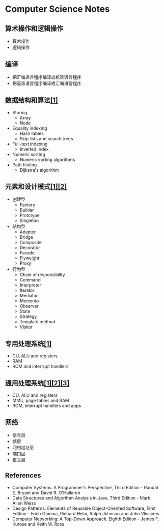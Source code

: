 # Computer Science Notes

## 算术操作和逻辑操作

- 算术操作
- 逻辑操作

## 编译

- 把汇编语言程序编译成机器语言程序
- 把高级语言程序编译成汇编语言程序

## 数据结构和算法[[1]](./appendices/array-based-data-structure-and-node-based-data-structure.md)

- Storing
  - Array
  - Node
- Equality indexing
  - Hash tables
  - Skip lists and search trees
- Full-text indexing
  - Inverted index
- Numeric sorting
  - Numeric sorting algorithms
- Path finding
  - Dijkstra's algorithm

## 元素和设计模式[[1]](./appendices/element-interface-and-element-implementation.md)[[2]](./appendices/object-composition-class-inheritance-and-class-overloading.md)

- 创建型
  - Factory
  - Builder
  - Prototype
  - Singleton
- 结构型
  - Adapter
  - Bridge
  - Composite
  - Decorator
  - Facade
  - Flyweight
  - Proxy
- 行为型
  - Chain of responsibility
  - Command
  - Interpreter
  - Iterator
  - Mediator
  - Memento
  - Observer
  - State
  - Strategy
  - Template method
  - Visitor

## 专用处理系统[[1]](./appendices/interrupt-handling.md)

- CU, ALU and registers
- RAM
- ROM and interrupt handlers

## 通用处理系统[[1]](./appendices/byte-addressing.md)[[2]](./appendices/interrupt-handling.md)[[3]](./appendices/multi-threaded-programming-and-event-driven-programming.md)
- CU, ALU and registers
- MMU, page tables and RAM
- ROM, interrupt handlers and apps

## 网络

- 信号层
- 帧层
- 网络地址层
- 端口层
- 报文层

## References

- Computer Systems: A Programmer's Perspective, Third Edition - Randal E. Bryant and David R. O'Hallaron
- Data Structures and Algorithm Analysis in Java, Third Edition - Mark Allen Weiss
- Design Patterns: Elements of Reusable Object-Oriented Software, First Edition - Erich Gamma, Richard Helm, Ralph Johnson and John Vlissides
- Computer Networking: A Top-Down Approach, Eighth Edition - James F. Kurose and Keith W. Ross
